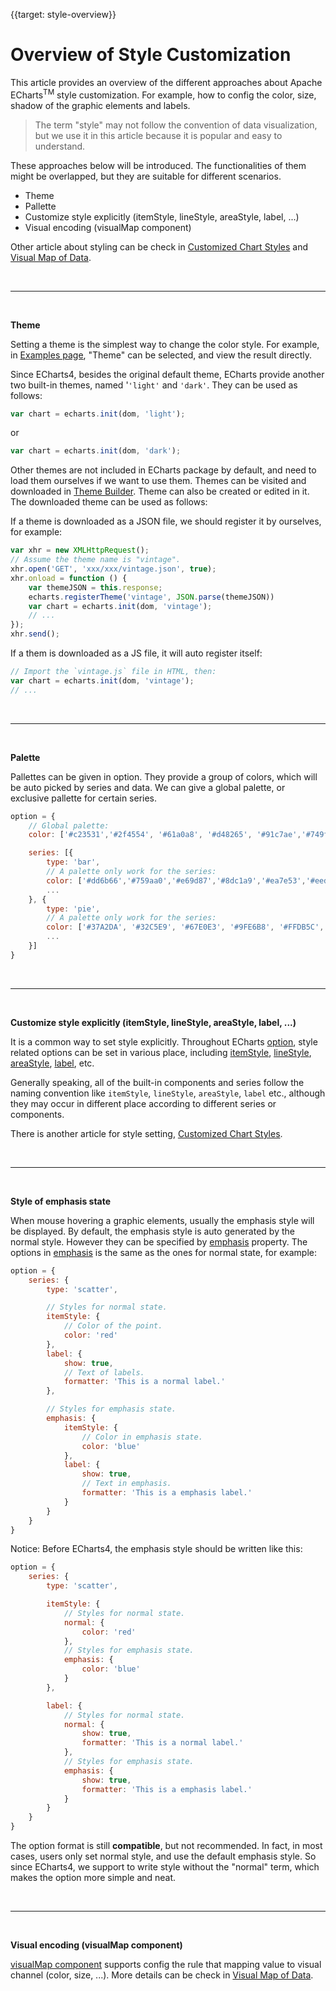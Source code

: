 {{target: style-overview}}

# Overview of Style Customization

This article provides an overview of the different approaches about Apache ECharts<sup>TM</sup> style customization. For example, how to config the color, size, shadow of the graphic elements and labels.

> The term "style" may not follow the convention of data visualization, but we use it in this article because it is popular and easy to understand.

These approaches below will be introduced. The functionalities of them might be overlapped, but they are suitable for different scenarios.

+ Theme
+ Pallette
+ Customize style explicitly (itemStyle, lineStyle, areaStyle, label, ...)
+ Visual encoding (visualMap component)

Other article about styling can be check in [Customized Chart Styles](~Customized%20Chart%20Styles) and [Visual Map of Data](~Visual%20Map%20of%20Data).


<br>

---

<br>

**Theme**

Setting a theme is the simplest way to change the color style. For example, in [Examples page](${websitePath}/examples/en/index.html), "Theme" can be selected, and view the result directly.

Since ECharts4, besides the original default theme, ECharts provide another two built-in themes, named '`'light'` and `'dark'`. They can be used as follows:

```js
var chart = echarts.init(dom, 'light');
```

or

```js
var chart = echarts.init(dom, 'dark');
```

Other themes are not included in ECharts package by default, and need to load them ourselves if we want to use them. Themes can be visited and downloaded in [Theme Builder](https://www.echartsjs.com/theme-builder/). Theme can also be created or edited in it. The downloaded theme can be used as follows:

If a theme is downloaded as a JSON file, we should register it by ourselves, for example:
```js
var xhr = new XMLHttpRequest();
// Assume the theme name is "vintage".
xhr.open('GET', 'xxx/xxx/vintage.json', true);
xhr.onload = function () {
    var themeJSON = this.response;
    echarts.registerTheme('vintage', JSON.parse(themeJSON))
    var chart = echarts.init(dom, 'vintage');
    // ...
});
xhr.send();
```

If a them is downloaded as a JS file, it will auto register itself:
```js
// Import the `vintage.js` file in HTML, then:
var chart = echarts.init(dom, 'vintage');
// ...
```

<br>

---

<br>

**Palette**

Pallettes can be given in option. They provide a group of colors, which will be auto picked by series and data. We can give a global palette, or exclusive pallette for certain series.

```js
option = {
    // Global palette:
    color: ['#c23531','#2f4554', '#61a0a8', '#d48265', '#91c7ae','#749f83',  '#ca8622', '#bda29a','#6e7074', '#546570', '#c4ccd3'],

    series: [{
        type: 'bar',
        // A palette only work for the series:
        color: ['#dd6b66','#759aa0','#e69d87','#8dc1a9','#ea7e53','#eedd78','#73a373','#73b9bc','#7289ab', '#91ca8c','#f49f42'],
        ...
    }, {
        type: 'pie',
        // A palette only work for the series:
        color: ['#37A2DA', '#32C5E9', '#67E0E3', '#9FE6B8', '#FFDB5C','#ff9f7f', '#fb7293', '#E062AE', '#E690D1', '#e7bcf3', '#9d96f5', '#8378EA', '#96BFFF'],
        ...
    }]
}
```


<br>

---

<br>

**Customize style explicitly (itemStyle, lineStyle, areaStyle, label, ...)**

It is a common way to set style explicitly. Throughout ECharts [option](option.html), style related options can be set in various place, including [itemStyle](option.html#series.itemStyle), [lineStyle](option.html#series-line.lineStyle), [areaStyle](option.html#series-line.areaStyle), [label](option.html#series.label), etc.

Generally speaking, all of the built-in components and series follow the naming convention like `itemStyle`, `lineStyle`, `areaStyle`, `label` etc., although they may occur in different place according to different series or components.

There is another article for style setting, [Customized Chart Styles](~Customized%20Chart%20Styles).



<br>

---

<br>

**Style of emphasis state**

When mouse hovering a graphic elements, usually the emphasis style will be displayed. By default, the emphasis style is auto generated by the normal style. However they can be specified by [emphasis](option.html#series-scatter.emphasis) property. The options in [emphasis](option.html#series-scatter.emphasis) is the same as the ones for normal state, for example:

```js
option = {
    series: {
        type: 'scatter',

        // Styles for normal state.
        itemStyle: {
            // Color of the point.
            color: 'red'
        },
        label: {
            show: true,
            // Text of labels.
            formatter: 'This is a normal label.'
        },

        // Styles for emphasis state.
        emphasis: {
            itemStyle: {
                // Color in emphasis state.
                color: 'blue'
            },
            label: {
                show: true,
                // Text in emphasis.
                formatter: 'This is a emphasis label.'
            }
        }
    }
}
```

Notice: Before ECharts4, the emphasis style should be written like this:

```js
option = {
    series: {
        type: 'scatter',

        itemStyle: {
            // Styles for normal state.
            normal: {
                color: 'red'
            },
            // Styles for emphasis state.
            emphasis: {
                color: 'blue'
            }
        },

        label: {
            // Styles for normal state.
            normal: {
                show: true,
                formatter: 'This is a normal label.'
            },
            // Styles for emphasis state.
            emphasis: {
                show: true,
                formatter: 'This is a emphasis label.'
            }
        }
    }
}
```

The option format is still **compatible**, but not recommended. In fact, in most cases, users only set normal style, and use the default emphasis style. So since ECharts4, we support to write style without the "normal" term, which makes the option more simple and neat.


<br>

---

<br>

**Visual encoding (visualMap component)**

[visualMap component](option.html#visualMap) supports config the rule that mapping value to visual channel (color, size, ...). More details can be check in [Visual Map of Data](~Visual%20Map%20of%20Data).
